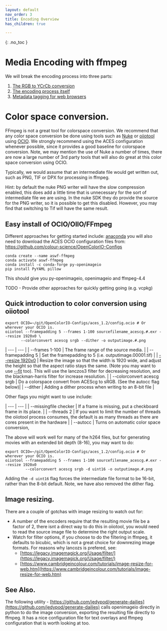 ```yaml
---
layout: default
nav_order: 3
title: Encoding Overview
has_children: true

---
```


{: .no_toc }

# Media Encoding with ffmpeg  <a name="encodestart"></a>

We will break the encoding process into three parts:
1. [The RGB to YCrCb conversion](#Color-space-conversion)
2. [The encoding process itself](Encoding.html)
3. [Metadata tagging for web browsers](WebColorPreservation.html)

# Color space conversion.  <a name="Color-space-conversion"></a>

FFmpeg is not a great tool for colorspace conversion. We recommend that any color space conversion be done using tools such as [Nuke](https://www.foundry.com/products/nuke-family/nuke) or [oiiotool](https://openimageio.readthedocs.io/en/latest/oiiotool.html) using [OCIO](https://opencolorio.org/). We strongly recommend using the ACES configuration whenever possible, since it provides a good baseline for colorspace conversion. Note, we may mention the use of Nuke a number of times, there are now a large number of 3rd party tools that will also do great at this color space conversion using OCIO.

Typically, we would assume that an intermediate file would get written out, such as PNG, TIF or DPX for processing in ffmpeg.

Hint: by default the nuke PNG writer will have the slow compression enabled, this does add a little time that is unnecessary for the sort of intermediate file we are using. In the nuke SDK they do provide the source for the PNG writer, so it is possible to get this disabled. However, you may find that switching to Tif will have the same result.

## Easy install of OCIO/OIIO/FFmpeg

Different approaches for getting started include: [anaconda](https://www.anaconda.com/) you will also need to download the ACES OCIO configuration files from: https://github.com/colour-science/OpenColorIO-Configs
```
conda create --name aswf-ffmpeg
conda activate aswf-ffmpeg
conda install -c conda-forge py-openimageio
pip install PyYAML pillow
```
This should give you py-openimageio, openimageio and ffmpeg-4.4

TODO - Provide other approaches for quickly getting going (e.g. vcpkg)

## Quick introduction to color conversion using oiiotool

```
export OCIO=~/git/OpenColorIO-Configs/aces_1.2/config.ocio # Or wherever your OCIO is.
oiiotool --framepadding 5 --frames 1-100 sourcefilename_acescg.#.exr --resize 1920x0 \
       --colorconvert acescg srgb --dither -o outputimage.#.png
```

| --- | --- |
| --frames 1-100 | The frame range of the source media. |
| --framepadding 5 | Set the framepadding to 5 (i.e. outputimage.00001.tif) |
| [--resize 1920x0](https://openimageio.readthedocs.io/en/master/oiiotool.html?highlight=resize%20filter#cmdoption-resize) | Resize the image so that the width is 1920 wide, and adjust the height so that the aspect ratio stays the same. (Note you may want to use [--fit](https://openimageio.readthedocs.io/en/master/oiiotool.html?highlight=resize%20filter#cmdoption-fit) too). This will use the lanczos3 filter for decreasing resolution, and the blackman-harris filter for increase resolution. |
| --colorconvert acescg srgb | Do a colorspace convert from ACEScg to sRGB. (See the autocc flag below)|
| --dither |  Adding a dither process when writing to an 8-bit file |


Other flags you might want to use include:

| --- | --- |
| --missingfile checker | If a frame is missing, put a checkboard frame in its place. |
| --threads 2 | If you want to limit the number of threads the oiiotool process consumes, the default is as many threads as there are cores present in the hardware |
| --autocc | Turns on automatic color space conversion,

The above will work well for many of the h264 files, but for generating movies with an extended bit depth (8-16), you may want to do:
```
export OCIO=~/git/OpenColorIO-Configs/aces_1.2/config.ocio # Or wherever your OCIO is.
oiiotool --framepadding 5 --frames 1-100 sourcefilename_acescg.#.exr --resize 1920x0
         --colorconvert acescg srgb -d uint16 -o outputimage.#.png
```

Adding the `-d uint16` flag forces the intermediate file format to be 16-bit, rather than the 8-bit default. Note, we have also removed the dither flag.

## Image resizing.

There are a couple of gotchas with image resizing to watch out for:
   * A number of the encoders require that the resulting movie file be a factor of 2, there isnt a direct way to do this in oiiotool, you would need to read the source image file to determine the right output scale.
   * Watch for filter options, if you choose to do the filtering in ffmpeg, it defaults to bicubic, which is not a great choice for downrezing image formats. For reasons why lancozs is prefered, see:
      * [https://legacy.imagemagick.org/Usage/filter/](https://legacy.imagemagick.org/Usage/filter/)
      * [https://www.cambridgeincolour.com/tutorials/image-resize-for-web.htm](https://www.cambridgeincolour.com/tutorials/image-resize-for-web.htm)


## See Also.
The following utility - [https://github.com/jedypod/generate-dailies](https://github.com/jedypod/generate-dailies) calls openimageio directly in python to do the image conversion, exporting the resulting file directly to ffmpeg. It has a nice configuration file for text overlays and ffmpeg configuration that is worth looking at too.
